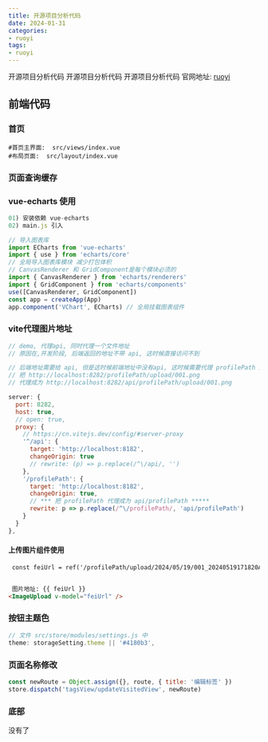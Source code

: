 ```yaml
---
title: 开源项目分析代码
date: 2024-01-31
categories: 
- ruoyi
tags:
- ruoyi
---
```

开源项目分析代码
开源项目分析代码
开源项目分析代码
官网地址: [ruoyi](https://www.ruoyi.vip/ "ruoyi")



<!-- more -->

## 前端代码

### 首页

```wiki
#首页主界面:  src/views/index.vue
#布局页面:  src/layout/index.vue

```

### 页面查询缓存



### vue-echarts 使用

```js
01) 安装依赖 vue-echarts
02) main.js 引入

// 导入图表库
import ECharts from 'vue-echarts'
import { use } from 'echarts/core'
// 全局导入图表库模块 减少打包体积
// CanvasRenderer 和 GridComponent是每个模块必须的
import { CanvasRenderer } from 'echarts/renderers'
import { GridComponent } from 'echarts/components'
use([CanvasRenderer, GridComponent])
const app = createApp(App)
app.component('VChart', ECharts) // 全局挂载图表组件
```

### vite代理图片地址

```js
// demo, 代理api, 同时代理一个文件地址
// 原因在,开发阶段, 后端返回的地址不带 api, 这时候直接访问不到

// 后端地址需要给 api, 但是这时候前端地址中没有api, 这时候需要代理 profilePath 这个路径
// 把 http://localhost:8282/profilePath/upload/001.png
// 代理成为 http://localhost:8282/api/profilePath/upload/001.png

server: {
  port: 8282,
  host: true,
  // open: true,
  proxy: {
    // https://cn.vitejs.dev/config/#server-proxy
    '^/api': {
      target: 'http://localhost:8182',
      changeOrigin: true
      // rewrite: (p) => p.replace(/^\/api/, '')
    },
    '/profilePath': {
      target: 'http://localhost:8182',
      changeOrigin: true,
      // *** 把 profilePath 代理成为 api/profilePath *****
      rewrite: p => p.replace(/^\/profilePath/, 'api/profilePath')
    }
  }
},
```

#### 上传图片组件使用

```html
 const feiUrl = ref('/profilePath/upload/2024/05/19/001_20240519171820A004.png')


 图片地址: {{ feiUrl }}
<ImageUpload v-model="feiUrl" />


```

### 按钮主题色

```js
// 文件 src/store/modules/settings.js 中
theme: storageSetting.theme || '#4180b3',
```

### 页面名称修改

```js
const newRoute = Object.assign({}, route, { title: '编辑标签' })
store.dispatch('tagsView/updateVisitedView', newRoute)
```





### 底部

没有了























